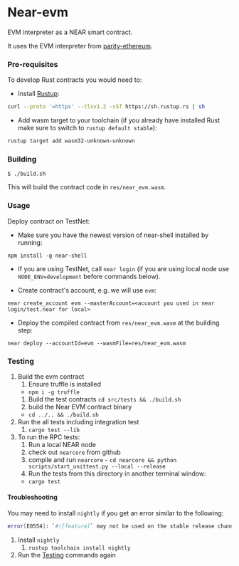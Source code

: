 # Near-evm

EVM interpreter as a NEAR smart contract.

It uses the EVM interpreter from [parity-ethereum](https://github.com/paritytech/parity-ethereum/).

### Pre-requisites
To develop Rust contracts you would need to:
* Install [Rustup](https://rustup.rs/):
```bash
curl --proto '=https' --tlsv1.2 -sSf https://sh.rustup.rs | sh
```

* Add wasm target to your toolchain (if you already have installed Rust make sure to switch to `rustup default stable`):
```bash
rustup target add wasm32-unknown-unknown
```

### Building

```shell
$ ./build.sh
```

This will build the contract code in `res/near_evm.wasm`.

### Usage

Deploy contract on TestNet:

* Make sure you have the newest version of near-shell installed by running:
```shell
npm install -g near-shell
```

* If you are using TestNet, call `near login` (if you are using local node use `NODE_ENV=development` before commands below).

* Create contract's account, e.g. we will use `evm`:
```shell
near create_account evm --masterAccount=<account you used in near login/test.near for local>
```

* Deploy the compiled contract from `res/near_evm.wasm` at the building step:
```shell
near deploy --accountId=evm --wasmFile=res/near_evm.wasm
```

### Testing

1. Build the evm contract
    1. Ensure truffle is installed
      - `npm i -g truffle`
    1. Build the test contracts
      `cd src/tests && ./build.sh`
    1. build the Near EVM contract binary
      - `cd ../.. && ./build.sh`
1. Run the all tests including integration test
    1. `cargo test --lib`
1. To run the RPC tests:
    1. Run a local NEAR node
      1. check out `nearcore` from github
      1. compile and run `nearcore`
        - `cd nearcore && python scripts/start_unittest.py --local --release`
    1. Run the tests from this directory in another terminal window:
      - `cargo test`

#### Troubleshooting

You may need to install `nightly` if you get an error similar to the following:

```sh
error[E0554]: `#![feature]` may not be used on the stable release channel
```

1. Install `nightly`
   1. `rustup toolchain install nightly`
2. Run the [Testing](###Testing) commands again
